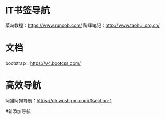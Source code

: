 # IT书签导航

菜鸟教程：https://www.runoob.com/
陶辉笔记：http://www.taohui.org.cn/

# 文档
bootstrap：https://v4.bootcss.com/

# 高效导航
阿猫阿狗导航：https://dh.woshipm.com/#section-1

#新添加导航
